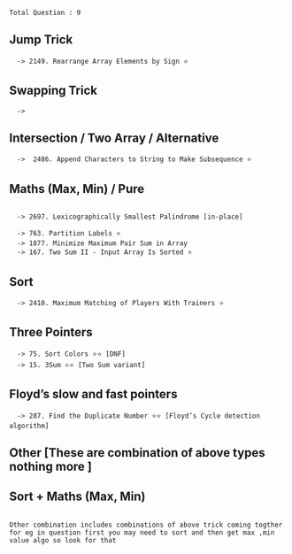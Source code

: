`Total Question : 9`


## Jump Trick

```
  -> 2149. Rearrange Array Elements by Sign ⭐
```


## Swapping Trick
```
  -> 
```

## Intersection / Two Array / Alternative 
```
  ->  2486. Append Characters to String to Make Subsequence ⭐
```



## Maths (Max, Min) / Pure
```

  -> 2697. Lexicographically Smallest Palindrome [in-place]

  -> 763. Partition Labels ⭐
  -> 1877. Minimize Maximum Pair Sum in Array
  -> 167. Two Sum II - Input Array Is Sorted ⭐

```
  


## Sort
```
  -> 2410. Maximum Matching of Players With Trainers ⭐
```

## Three Pointers
```
  -> 75. Sort Colors ⭐⭐ [DNF]
  -> 15. 3Sum ⭐⭐ [Two Sum variant]
```

## Floyd’s slow and fast pointers
```
  -> 287. Find the Duplicate Number ⭐⭐ [Floyd’s Cycle detection algorithm]
```



## Other [These are combination of above types nothing more ]

## Sort + Maths (Max, Min)
```
```



```
Other combination includes combinations of above trick coming togther
for eg in question first you may need to sort and then get max ,min value algo so look for that
```
